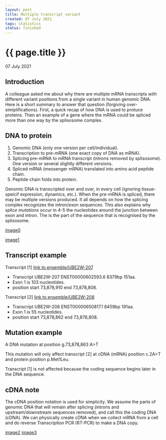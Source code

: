 ```yaml
---
layout: post
title: Multiple transcript variant
created: 07 July 2021
tags: statistics
status: finished
---
```


{{ page.title }}
================

<p class="meta">07 July 2021</p>

## Introduction
A colleague asked me about why there are multiple mRNA transcripts with different variant positions from a single variant in human genomic DNA.
Here is a short summary to answer that question (forgiving over-simiplifications).
First, a quick recap of how DNA is used to protuce proteins.
Then an example of a gene where the mRNA could be spliced more than one way by the splisosome complex.

## DNA to protein
1. Genomic DNA (only one version per cell/individual).
2. Transcription to pre-mRNA (one exact copy of DNA as mRNA).
3. Splicing pre-mRNA to mRNA transcript (introns removed by splisosome). One version or several slightly different versions. 
4. Spliced mRNA (messenger mRNA) translated into amino acid peptide chain.
5. Peptide chain folds into protein.

Genomic DNA is transcripted over and over, in every cell (ignoring tissue-speicif expression, dynamics, etc.).
When the pre-mRNA is spliced, there may be multiple versions produced.
It all depends on how the splicing complex recognizes the intron/exon sequences. 
This also explains why _splice mutations_ occur in 4-5 the nucleotides around the junction between exon and intron. 
The is the part of the sequence that is recognised by the splisosome. 

[image0](https://www.researchgate.net/profile/Alen-Faiz/publication/224006658/figure/fig3/AS:203040918380546@1425420135624/Transcripts-from-a-single-gene-can-undergo-different-splicing-events-When-mRNA-is_W840.jpg)

[image1](http://fig.cox.miami.edu/~cmallery/255/255hist/mcb4.1.dogma.jpg)

## Transcript example 
Transcript [1]
[link to ensemble/UBE2W-207](https://www.ensembl.org/Homo_sapiens/Transcript/Exons?db=core;g=ENSG00000104343;r=8:73780097-73878910;t=ENST00000650817)

* Transcript UBE2W-207 ENST00000602593.6 8379bp 151aa.
* Exon 1 is 103 nucleotides.
* position start 73,878,910	end 73,878,808.

Transcript [2]
[link to ensemble/UBE2W-208](https://www.ensembl.org/Homo_sapiens/Transcript/Exons?db=core;g=ENSG00000104343;r=8:73780097-73878910;t=ENST00000602593)

* Transcript UBE2W-208 ENST00000650817.1 8459bp	191aa.
* Exon 1 is 55 nucleotides.
* position start 73,878,862	end 73,878,808.

## Mutation example
A DNA mutation at position g.73,878,863 A>T

This mutation will only affect transcript [2] at
cDNA (mRNA) position c.2A>T
and protein position p.Met1Leu.

Transcript [1] is not affected because the coding sequence begins later in the DNA sequence. 

## cDNA note
The cDNA position notation is used for simplicity. 
We assume the parts of genomic DNA that will remain after splicing (introns and upstream/downstream sequences removed), and call this the coding DNA (cDNA).
We can physically create cDNA when we collect mRNA from a cell and do reverse Transcription PCR (RT-PCR) to make a DNA copy.

[image2](https://www.mun.ca/biology/desmid/brian/BIOL2060/BIOL2060-21/21_22.jpg)
[image3](https://i.servimg.com/u/f21/17/30/76/23/splice10.png)
